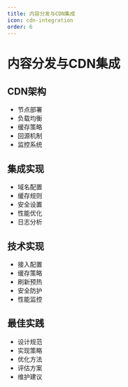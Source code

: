 ```yaml
---
title: 内容分发与CDN集成
icon: cdn-integration
order: 6
---
```


# 内容分发与CDN集成

## CDN架构
- 节点部署
- 负载均衡
- 缓存策略
- 回源机制
- 监控系统

## 集成实现
- 域名配置
- 缓存规则
- 安全设置
- 性能优化
- 日志分析

## 技术实现
- 接入配置
- 缓存策略
- 刷新预热
- 安全防护
- 性能监控

## 最佳实践
- 设计规范
- 实现策略
- 优化方法
- 评估方案
- 维护建议
